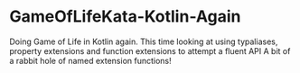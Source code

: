 # GameOfLifeKata-Kotlin-Again
Doing Game of Life in Kotlin again. This time looking at using typaliases, property extensions and function extensions to attempt a fluent API
A bit of a rabbit hole of named extension functions!

